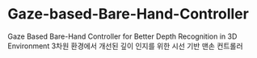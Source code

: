 # Gaze-based-Bare-Hand-Controller
Gaze Based Bare-Hand Controller for Better Depth Recognition in 3D Environment
3차원 환경에서 개선된 깊이 인지를 위한 시선 기반 맨손 컨트롤러
